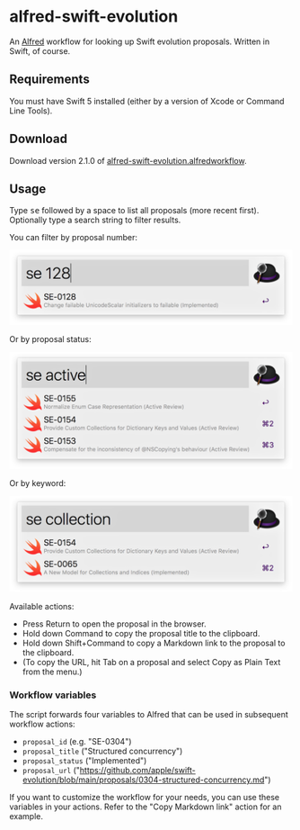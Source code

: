 # alfred-swift-evolution

An [Alfred] workflow for looking up Swift evolution proposals.
Written in Swift, of course.

[Alfred]: https://www.alfredapp.com

## Requirements

You must have Swift 5 installed (either by a version of Xcode or
Command Line Tools).

## Download

Download version 2.1.0 of [alfred-swift-evolution.alfredworkflow][download].

[download]: https://github.com/attaswift/alfred-swift-evolution/releases/download/v2.1.0/alfred-swift-evolution.alfredworkflow

## Usage

Type <kbd>se</kbd> followed by a space to list all proposals (more
recent first). Optionally type a search string to filter results.

You can filter by proposal number:

![Filter by number](screenshots/filter-number.png)

Or by proposal status:

![Filter by status](screenshots/filter-status.png)

Or by keyword:

![Filter by keyword](screenshots/filter-keyword.png)

Available actions:

* Press Return to open the proposal in the browser.
* Hold down Command to copy the proposal title to the clipboard.
* Hold down Shift+Command to copy a Markdown link to the proposal to the clipboard.
* (To copy the URL, hit Tab on a proposal and select Copy as Plain Text from the menu.)

### Workflow variables

The script forwards four variables to Alfred that can be used in subsequent workflow actions:

* `proposal_id` (e.g. "SE-0304")
* `proposal_title` ("Structured concurrency")
* `proposal_status` ("Implemented")
* `proposal_url` ("https://github.com/apple/swift-evolution/blob/main/proposals/0304-structured-concurrency.md")

If you want to customize the workflow for your needs, you can use these variables in your actions. Refer to the "Copy Markdown link" action for an example.
